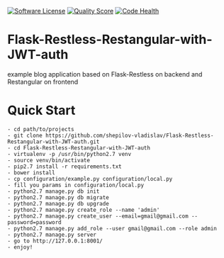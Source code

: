 [![Software License][ico-license]](LICENSE.md)
[![Quality Score][ico-code-quality]][link-code-quality]
[![Code Health][ico-code-health]][link-code-health]

# Flask-Restless-Restangular-with-JWT-auth
example blog application based on Flask-Restless on backend and Restangular on frontend

# Quick Start

    - cd path/to/projects
    - git clone https://github.com/shepilov-vladislav/Flask-Restless-Restangular-with-JWT-auth.git
    - cd Flask-Restless-Restangular-with-JWT-auth
    - virtualenv -p /usr/bin/python2.7 venv
    - source venv/bin/activate
    - pip2.7 install -r requirements.txt
    - bower install
    - cp configuration/example.py configuration/local.py
    - fill you params in configuration/local.py
    - python2.7 manage.py db init
    - python2.7 manage.py db migrate
    - python2.7 manage.py db upgrade
    - python2.7 manage.py create_role --name 'admin'
    - python2.7 manage.py create_user --email=gmail@gmail.com --password=password
    - python2.7 manage.py add_role --user gmail@gmail.com --role admin
    - python2.7 manage.py server
    - go to http://127.0.0.1:8001/
    - enjoy!

[ico-license]: https://img.shields.io/badge/license-MIT-brightgreen.svg?style=flat-square
[ico-code-quality]: https://img.shields.io/scrutinizer/g/shepilov-vladislav/Flask-Restless-Restangular-with-JWT-auth.svg?style=flat-square
[ico-code-health]: https://landscape.io/github/shepilov-vladislav/Flask-Restless-Restangular-with-JWT-auth/master/landscape.svg?style=flat-square

[link-code-quality]: https://scrutinizer-ci.com/g/shepilov-vladislav/Flask-Restless-Restangular-with-JWT-auth
[link-code-health]: https://landscape.io/github/shepilov-vladislav/Flask-Restless-Restangular-with-JWT-auth/master

